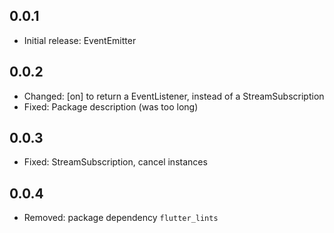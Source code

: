 ## 0.0.1

* Initial release: EventEmitter

## 0.0.2

* Changed: [on] to return a EventListener, instead of a StreamSubscription
* Fixed: Package description (was too long)

## 0.0.3

* Fixed: StreamSubscription, cancel instances

## 0.0.4

* Removed: package dependency `flutter_lints`